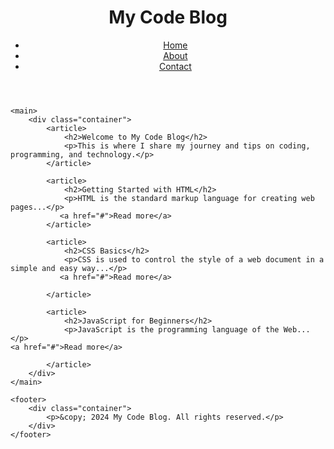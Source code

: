 <!DOCTYPE html>
<html lang="en">
<head>
    <meta charset="UTF-8">
    <meta name="viewport" content="width=device-width, initial-scale=1.0">
    <title>My Code Blog</title>
    <link rel="stylesheet" href="styles.css">
</head>
<body>
    <header>
        <div class="container">
            <h1>My Code Blog</h1>
            <nav>
                <ul>
                    <li><a href="#home">Home</a></li>
                    <li><a href="#about">About</a></li>
                    <li><a href="#contact">Contact</a></li>
                </ul>
            </nav>
        </div>
    </header>
    
    <main>
        <div class="container">
            <article>
                <h2>Welcome to My Code Blog</h2>
                <p>This is where I share my journey and tips on coding, programming, and technology.</p>
            </article>
            
            <article>
                <h2>Getting Started with HTML</h2>
                <p>HTML is the standard markup language for creating web pages...</p>
               <a href="#">Read more</a>
            </article>
            
            <article>
                <h2>CSS Basics</h2>
                <p>CSS is used to control the style of a web document in a simple and easy way...</p>
               <a href="#">Read more</a>

            </article>
            
            <article>
                <h2>JavaScript for Beginners</h2>
                <p>JavaScript is the programming language of the Web...</p>
    <a href="#">Read more</a>

            </article>
        </div>
    </main>
    
    <footer>
        <div class="container">
            <p>&copy; 2024 My Code Blog. All rights reserved.</p>
        </div>
    </footer>
</body>
</html>

